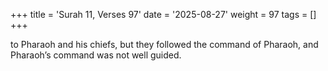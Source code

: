+++
title = 'Surah 11, Verses 97'
date = '2025-08-27'
weight = 97
tags = []
+++

to Pharaoh and his chiefs, but they followed the command of Pharaoh, and Pharaoh’s command was not well guided.
